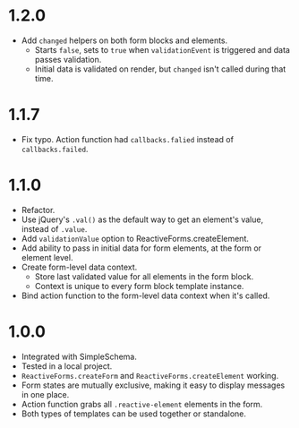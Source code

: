 1.2.0
=====

* Add `changed` helpers on both form blocks and elements.
  * Starts `false`, sets to `true` when `validationEvent` is triggered and data passes validation.
  * Initial data is validated on render, but `changed` isn't called during that time.

1.1.7
=====

* Fix typo. Action function had `callbacks.falied` instead of `callbacks.failed`.

1.1.0
=====

* Refactor.
* Use jQuery's `.val()` as the default way to get an element's value, instead of `.value`.
* Add `validationValue` option to ReactiveForms.createElement.
* Add ability to pass in initial data for form elements, at the form or element level.
* Create form-level data context.
  * Store last validated value for all elements in the form block.
  * Context is unique to every form block template instance.
* Bind action function to the form-level data context when it's called.


1.0.0
=====

* Integrated with SimpleSchema.
* Tested in a local project.
* `ReactiveForms.createForm` and `ReactiveForms.createElement` working.
* Form states are mutually exclusive, making it easy to display messages in one place.
* Action function grabs all `.reactive-element` elements in the form.
* Both types of templates can be used together or standalone.